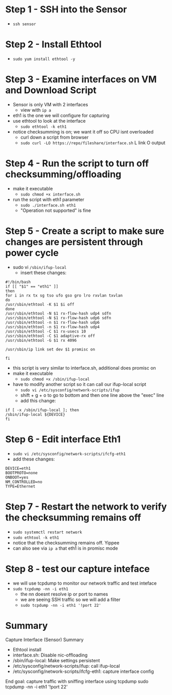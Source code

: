 
# Step 1 - SSH into the Sensor
- `ssh sensor`

# Step 2 - Install Ethtool
- `sudo yum install ethtool -y`


# Step 3 - Examine interfaces on VM and Download Script
- Sensor is only VM with 2 interfaces
  - view with `ip a`
- eth1 is the one we will configure for capturing
- use ethtool to look at the interface
  - `sudo ethtool -k eth1`
- notice checksumming is on; we want it off so CPU isnt overloaded
  - curl down a script from browser
  - `sudo curl -LO https://repo/fileshare/interface.sh` L link O output




# Step 4 - Run the script to turn off checksumming/offloading
- make it executable
  - `sudo chmod +x interface.sh`
- run the script with eth1 parameter
  - `sudo ./interface.sh eth1`
  - "Operation not supported" is fine

# Step 5 - Create a script to make sure changes are persistent through power cycle
- sudo vi `/sbin/ifup-local`
  - insert these changes: 
```
#!/bin/bash
if [[ "$1" == "eth1" ]]
then
for i in rx tx sg tso ufo gso gro lro rxvlan txvlan
do
/usr/sbin/ethtool -K $1 $i off
done
/usr/sbin/ethtool -N $1 rx-flow-hash udp4 sdfn
/usr/sbin/ethtool -N $1 rx-flow-hash udp6 sdfn
/usr/sbin/ethtool -n $1 rx-flow-hash udp6
/usr/sbin/ethtool -n $1 rx-flow-hash udp4
/usr/sbin/ethtool -C $1 rx-usecs 10
/usr/sbin/ethtool -C $1 adaptive-rx off
/usr/sbin/ethtool -G $1 rx 4096

/usr/sbin/ip link set dev $1 promisc on

fi
```
- this script is very similar to interface.sh, additional does promisc on 
- make it executable
  - `sudo chmod +x /sbin/ifup-local`
- have to modify another script so it can call our ifup-local script
  - `sudo vi /etc/sysconfig/network-scripts/ifup`
  - shift + g + o to go to bottom and then one line above the "exec" line
  - add this change: 
```
if [ -x /sbin/ifup-local ]; then
/sbin/ifup-local ${DEVICE}
fi
```

# Step 6 - Edit interface Eth1
- `sudo vi /etc/sysconfig/network-scripts/ifcfg-eth1`
- add these changes:
```
DEVICE=eth1
BOOTPROTO=none
ONBOOT=yes
NM_CONTROLLED=no
TYPE=Ethernet
```

# Step 7 - Restart the network to verify the checksumming remains off
- `sudo systemctl restart network`
- `sudo ethtool -k eth1`
- notice that the checksumming remains off. Yippee
- can also see via `ip a` that eth1 is in promisc mode

# Step 8 - test our capture inteface
- we will use tcpdump to monitor our network traffic and test inteface
- `sudo tcpdump -nn -i eth1`
  - the nn doesnt resolve ip or port to names
  - we are seeing SSH traffic so we will add a filter
  - `sudo tcpdump -nn -i eth1 '!port 22'`

# Summary 


Capture Interface (Sensor) Summary
- Ethtool install
- interface.sh: Disable nic-offloading
- /sbin/ifup-local: Make settings persistent
- /etc/sysconfig/network-scripts/ifup: call ifup-local
- /etc/sysconfig/network-scripts/ifcfg-eth1: capture interface config

End goal: capture traffic with sniffing interface using tcpdump
sudo tcpdump -nn -i eth1 '!port 22'